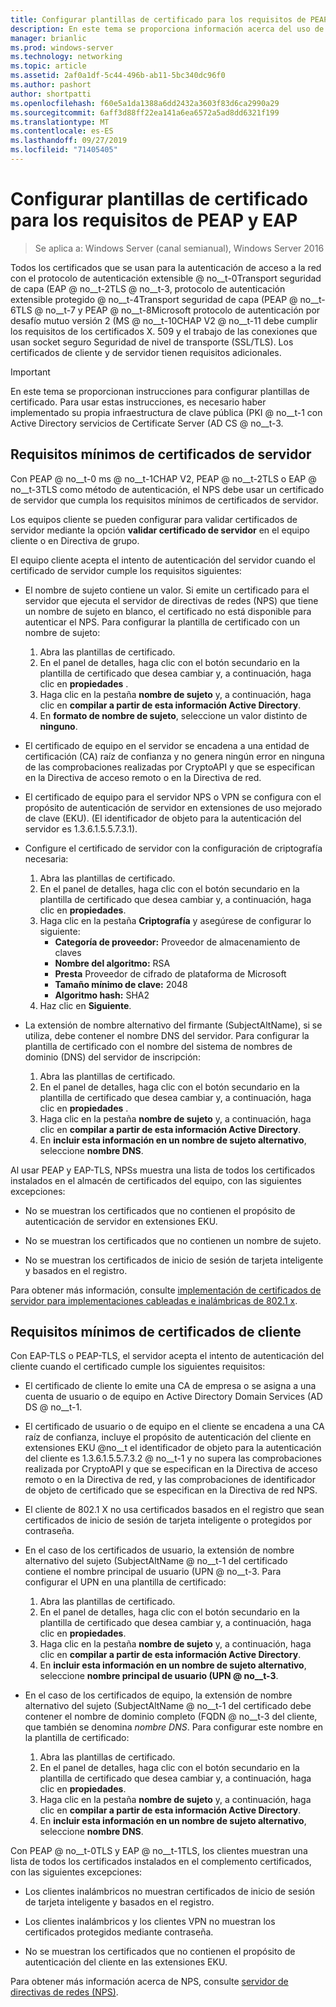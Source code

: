 ```yaml
---
title: Configurar plantillas de certificado para los requisitos de PEAP y EAP
description: En este tema se proporciona información acerca del uso de certificados con el servidor de directivas de redes y el acceso remoto en Windows Server 2016.
manager: brianlic
ms.prod: windows-server
ms.technology: networking
ms.topic: article
ms.assetid: 2af0a1df-5c44-496b-ab11-5bc340dc96f0
ms.author: pashort
author: shortpatti
ms.openlocfilehash: f60e5a1da1388a6dd2432a3603f83d6ca2990a29
ms.sourcegitcommit: 6aff3d88ff22ea141a6ea6572a5ad8dd6321f199
ms.translationtype: MT
ms.contentlocale: es-ES
ms.lasthandoff: 09/27/2019
ms.locfileid: "71405405"
---
```

# <a name="configure-certificate-templates-for-peap-and-eap-requirements"></a>Configurar plantillas de certificado para los requisitos de PEAP y EAP

>Se aplica a: Windows Server (canal semianual), Windows Server 2016

Todos los certificados que se usan para la autenticación de acceso a la red con el protocolo de autenticación extensible @ no__t-0Transport seguridad de capa \(EAP @ no__t-2TLS @ no__t-3, protocolo de autenticación extensible protegido @ no__t-4Transport seguridad de capa \(PEAP @ no__t-6TLS @ no__t-7 y PEAP @ no__t-8Microsoft protocolo de autenticación por desafío mutuo versión 2 \(MS @ no__t-10CHAP V2 @ no__t-11 debe cumplir los requisitos de los certificados X. 509 y el trabajo de las conexiones que usan socket seguro Seguridad de nivel de transporte (SSL/TLS). Los certificados de cliente y de servidor tienen requisitos adicionales.

>[!IMPORTANT]
>En este tema se proporcionan instrucciones para configurar plantillas de certificado. Para usar estas instrucciones, es necesario haber implementado su propia infraestructura de clave pública \(PKI @ no__t-1 con Active Directory servicios de Certificate Server \(AD CS @ no__t-3.

## <a name="minimum-server-certificate-requirements"></a>Requisitos mínimos de certificados de servidor

Con PEAP @ no__t-0 ms @ no__t-1CHAP V2, PEAP @ no__t-2TLS o EAP @ no__t-3TLS como método de autenticación, el NPS debe usar un certificado de servidor que cumpla los requisitos mínimos de certificados de servidor. 

Los equipos cliente se pueden configurar para validar certificados de servidor mediante la opción **validar certificado de servidor** en el equipo cliente o en Directiva de grupo. 

El equipo cliente acepta el intento de autenticación del servidor cuando el certificado de servidor cumple los requisitos siguientes:

- El nombre de sujeto contiene un valor. Si emite un certificado para el servidor que ejecuta el servidor de directivas de redes (NPS) que tiene un nombre de sujeto en blanco, el certificado no está disponible para autenticar el NPS. Para configurar la plantilla de certificado con un nombre de sujeto:

    1. Abra las plantillas de certificado.
    2. En el panel de detalles, haga clic con el botón secundario en la plantilla de certificado que desea cambiar y, a continuación, haga clic en **propiedades** .
    3. Haga clic en la pestaña **nombre de sujeto** y, a continuación, haga clic en **compilar a partir de esta información Active Directory**.
    4. En **formato de nombre de sujeto**, seleccione un valor distinto de **ninguno**.

- El certificado de equipo en el servidor se encadena a una entidad de certificación (CA) raíz de confianza y no genera ningún error en ninguna de las comprobaciones realizadas por CryptoAPI y que se especifican en la Directiva de acceso remoto o en la Directiva de red.

- El certificado de equipo para el servidor NPS o VPN se configura con el propósito de autenticación de servidor en extensiones de uso mejorado de clave (EKU). (El identificador de objeto para la autenticación del servidor es 1.3.6.1.5.5.7.3.1).

- Configure el certificado de servidor con la configuración de criptografía necesaria:

    1. Abra las plantillas de certificado.
    2. En el panel de detalles, haga clic con el botón secundario en la plantilla de certificado que desea cambiar y, a continuación, haga clic en **propiedades**.
    3. Haga clic en la pestaña **Criptografía** y asegúrese de configurar lo siguiente:
       - **Categoría de proveedor:** Proveedor de almacenamiento de claves
       - **Nombre del algoritmo:** RSA
       - **Presta** Proveedor de cifrado de plataforma de Microsoft
       - **Tamaño mínimo de clave:** 2048
       - **Algoritmo hash:** SHA2
    4. Haz clic en **Siguiente**.

- La extensión de nombre alternativo del firmante (SubjectAltName), si se utiliza, debe contener el nombre DNS del servidor. Para configurar la plantilla de certificado con el nombre del sistema de nombres de dominio (DNS) del servidor de inscripción: 

    1. Abra las plantillas de certificado.
    2. En el panel de detalles, haga clic con el botón secundario en la plantilla de certificado que desea cambiar y, a continuación, haga clic en **propiedades** .
    3. Haga clic en la pestaña **nombre de sujeto** y, a continuación, haga clic en **compilar a partir de esta información Active Directory**.
    4. En **incluir esta información en un nombre de sujeto alternativo**, seleccione **nombre DNS**.

Al usar PEAP y EAP-TLS, NPSs muestra una lista de todos los certificados instalados en el almacén de certificados del equipo, con las siguientes excepciones:

- No se muestran los certificados que no contienen el propósito de autenticación de servidor en extensiones EKU.

- No se muestran los certificados que no contienen un nombre de sujeto.

- No se muestran los certificados de inicio de sesión de tarjeta inteligente y basados en el registro.

Para obtener más información, consulte [implementación de certificados de servidor para implementaciones cableadas e inalámbricas de 802.1 x](https://technet.microsoft.com/windows-server-docs/networking/core-network-guide/cncg/server-certs/deploy-server-certificates-for-802.1x-wired-and-wireless-deployments).

## <a name="minimum-client-certificate-requirements"></a>Requisitos mínimos de certificados de cliente

Con EAP-TLS o PEAP-TLS, el servidor acepta el intento de autenticación del cliente cuando el certificado cumple los siguientes requisitos:

- El certificado de cliente lo emite una CA de empresa o se asigna a una cuenta de usuario o de equipo en Active Directory Domain Services \(AD DS @ no__t-1.

- El certificado de usuario o de equipo en el cliente se encadena a una CA raíz de confianza, incluye el propósito de autenticación del cliente en extensiones EKU @no__t el identificador de objeto para la autenticación del cliente es 1.3.6.1.5.5.7.3.2 @ no__t-1 y no supera las comprobaciones realizada por CryptoAPI y que se especifican en la Directiva de acceso remoto o en la Directiva de red, y las comprobaciones de identificador de objeto de certificado que se especifican en la Directiva de red NPS.

- El cliente de 802.1 X no usa certificados basados en el registro que sean certificados de inicio de sesión de tarjeta inteligente o protegidos por contraseña.

- En el caso de los certificados de usuario, la extensión de nombre alternativo del sujeto \(SubjectAltName @ no__t-1 del certificado contiene el nombre principal de usuario \(UPN @ no__t-3. Para configurar el UPN en una plantilla de certificado:

    1. Abra las plantillas de certificado.
    2. En el panel de detalles, haga clic con el botón secundario en la plantilla de certificado que desea cambiar y, a continuación, haga clic en **propiedades**.
    3. Haga clic en la pestaña **nombre de sujeto** y, a continuación, haga clic en **compilar a partir de esta información Active Directory**.
    4. En **incluir esta información en un nombre de sujeto alternativo**, seleccione **nombre principal de usuario \(UPN @ no__t-3**.

- En el caso de los certificados de equipo, la extensión de nombre alternativo del sujeto \(SubjectAltName @ no__t-1 del certificado debe contener el nombre de dominio completo \(FQDN @ no__t-3 del cliente, que también se denomina *nombre DNS*. Para configurar este nombre en la plantilla de certificado:

    1. Abra las plantillas de certificado.
    2. En el panel de detalles, haga clic con el botón secundario en la plantilla de certificado que desea cambiar y, a continuación, haga clic en **propiedades**.
    3. Haga clic en la pestaña **nombre de sujeto** y, a continuación, haga clic en **compilar a partir de esta información Active Directory**.
    4. En **incluir esta información en un nombre de sujeto alternativo**, seleccione **nombre DNS**.

Con PEAP @ no__t-0TLS y EAP @ no__t-1TLS, los clientes muestran una lista de todos los certificados instalados en el complemento certificados, con las siguientes excepciones:

- Los clientes inalámbricos no muestran certificados de inicio de sesión de tarjeta inteligente y basados en el registro. 

- Los clientes inalámbricos y los clientes VPN no muestran los certificados protegidos mediante contraseña. 

- No se muestran los certificados que no contienen el propósito de autenticación del cliente en las extensiones EKU.


Para obtener más información acerca de NPS, consulte [servidor de directivas de redes (NPS)](nps-top.md).
